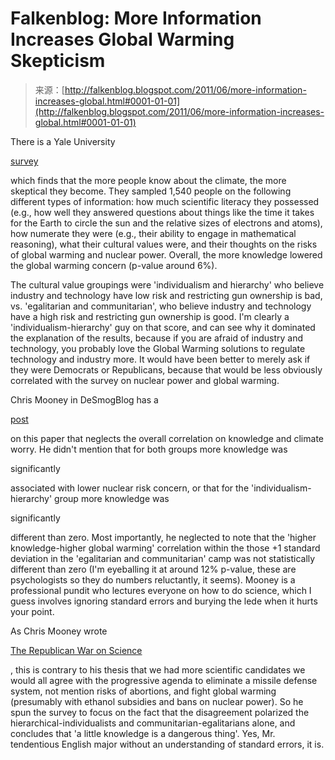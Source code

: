 <!--yml
category: 未分类
date: 2024-05-12 20:51:05
-->

# Falkenblog: More Information Increases Global Warming Skepticism

> 来源：[http://falkenblog.blogspot.com/2011/06/more-information-increases-global.html#0001-01-01](http://falkenblog.blogspot.com/2011/06/more-information-increases-global.html#0001-01-01)

There is a Yale University

[survey](http://papers.ssrn.com/sol3/papers.cfm?abstract_id=1871503&http://papers.ssrn.com/sol3/papers.cfm?abstract_id=1871503)

which finds that the more people know about the climate, the more skeptical they become. They sampled 1,540 people on the following different types of information: how much scientific literacy they possessed (e.g., how well they answered questions about things like the time it takes for the Earth to circle the sun and the relative sizes of electrons and atoms), how numerate they were (e.g., their ability to engage in mathematical reasoning), what their cultural values were, and their thoughts on the risks of global warming and nuclear power. Overall, the more knowledge lowered the global warming concern (p-value around 6%).

The cultural value groupings were 'individualism and hierarchy' who believe industry and technology have low risk and restricting gun ownership is bad, vs. 'egalitarian and communitarian', who believe industry and technology have a high risk and restricting gun ownership is good. I'm clearly a 'individualism-hierarchy' guy on that score, and can see why it dominated the explanation of the results, because if you are afraid of industry and technology, you probably love the Global Warming solutions to regulate technology and industry more. It would have been better to merely ask if they were Democrats or Republicans, because that would be less obviously correlated with the survey on nuclear power and global warming.

Chris Mooney in DeSmogBlog has a

[post](http://www.desmogblog.com/little-knowledge-why-biggest-problem-climate-skeptics-may-be-their-confidence)

on this paper that neglects the overall correlation on knowledge and climate worry. He didn't mention that for both groups more knowledge was

significantly

associated with lower nuclear risk concern, or that for the 'individualism-hierarchy' group more knowledge was

significantly

different than zero. Most importantly, he neglected to note that the 'higher knowledge-higher global warming' correlation within the those +1 standard deviation in the 'egalitarian and communitarian' camp was not statistically different than zero (I'm eyeballing it at around 12% p-value, these are psychologists so they do numbers reluctantly, it seems). Mooney is a professional pundit who lectures everyone on how to do science, which I guess involves ignoring standard errors and burying the lede when it hurts your point.

As Chris Mooney wrote

[The Republican War on Science](http://www.waronscience.com/home.php)

, this is contrary to his thesis that we had more scientific candidates we would all agree with the progressive agenda to eliminate a missile defense system, not mention risks of abortions, and fight global warming (presumably with ethanol subsidies and bans on nuclear power). So he spun the survey to focus on the fact that the disagreement polarized the hierarchical-individualists and communitarian-egalitarians alone, and concludes that 'a little knowledge is a dangerous thing'. Yes, Mr. tendentious English major without an understanding of standard errors, it is.